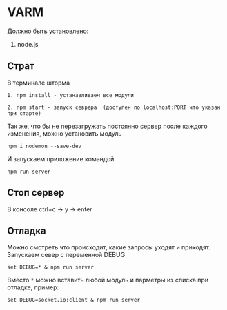 # VARM
Должно быть установлено:
1. node.js
## Страт
В терминале шторма 

`1. npm install - устанавливаем все модули`

`2. npm start - запуск севрера 
(доступен по localhost:PORT что указан при старте)`

Так же, что бы не перезагружать постоянно сервер 
после каждого изменения, можно установить модуль

    npm i nodemon --save-dev



И запускаем приложение командой

    npm run server
    
## Стоп сервер

В консоле ctrl+c -> y -> enter    

## Отладка
Можно смотреть что происходит, какие запросы уходят и приходят.
Запускаем север с переменной DEBUG

    set DEBUG=* & npm run server
    
Вместо `*` можно вставить любой модуль и парметры из списка при отладке,
пример:

    set DEBUG=socket.io:client & npm run server
